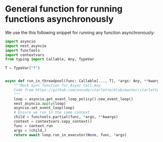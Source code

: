 # General function for running functions asynchronously

We use the this following snippet for running any function
asynchronously:

```python
import asyncio
import nest_asyncio
import functools
import contextvars
from typing import Callable, Any, TypeVar

T = TypeVar("T")


async def run_in_threadpool(func: Callable[..., T], *args: Any, **kwargs: Any) -> T:
    """Mock Sync function for Async call.Any
    Code from https://github.com/encode/starlette/blob/master/starlette/concurrency.py
    """
    loop = asyncio.get_event_loop_policy().new_event_loop()
    nest_asyncio.apply(loop)
    asyncio.set_event_loop(loop)
    # Ensure we run in the same context
    child = functools.partial(func, *args, **kwargs)
    context = contextvars.copy_context()
    func = context.run
    args = (child,)
    return await loop.run_in_executor(None, func, *args)
```
